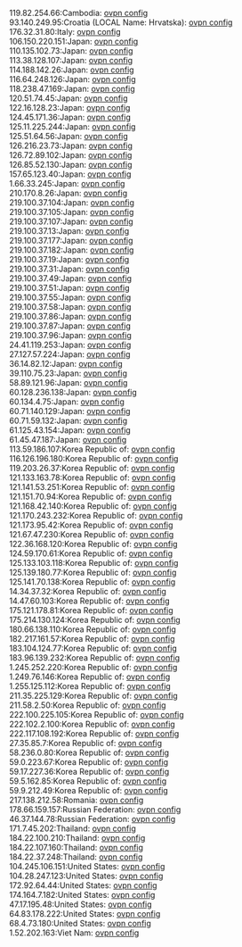 119.82.254.66:Cambodia: [ovpn config](vpn/119_82_254_66.ovpn)  
93.140.249.95:Croatia (LOCAL Name: Hrvatska): [ovpn config](vpn/93_140_249_95.ovpn)  
176.32.31.80:Italy: [ovpn config](vpn/176_32_31_80.ovpn)  
106.150.220.151:Japan: [ovpn config](vpn/106_150_220_151.ovpn)  
110.135.102.73:Japan: [ovpn config](vpn/110_135_102_73.ovpn)  
113.38.128.107:Japan: [ovpn config](vpn/113_38_128_107.ovpn)  
114.188.142.26:Japan: [ovpn config](vpn/114_188_142_26.ovpn)  
116.64.248.126:Japan: [ovpn config](vpn/116_64_248_126.ovpn)  
118.238.47.169:Japan: [ovpn config](vpn/118_238_47_169.ovpn)  
120.51.74.45:Japan: [ovpn config](vpn/120_51_74_45.ovpn)  
122.16.128.23:Japan: [ovpn config](vpn/122_16_128_23.ovpn)  
124.45.171.36:Japan: [ovpn config](vpn/124_45_171_36.ovpn)  
125.11.225.244:Japan: [ovpn config](vpn/125_11_225_244.ovpn)  
125.51.64.56:Japan: [ovpn config](vpn/125_51_64_56.ovpn)  
126.216.23.73:Japan: [ovpn config](vpn/126_216_23_73.ovpn)  
126.72.89.102:Japan: [ovpn config](vpn/126_72_89_102.ovpn)  
126.85.52.130:Japan: [ovpn config](vpn/126_85_52_130.ovpn)  
157.65.123.40:Japan: [ovpn config](vpn/157_65_123_40.ovpn)  
1.66.33.245:Japan: [ovpn config](vpn/1_66_33_245.ovpn)  
210.170.8.26:Japan: [ovpn config](vpn/210_170_8_26.ovpn)  
219.100.37.104:Japan: [ovpn config](vpn/219_100_37_104.ovpn)  
219.100.37.105:Japan: [ovpn config](vpn/219_100_37_105.ovpn)  
219.100.37.107:Japan: [ovpn config](vpn/219_100_37_107.ovpn)  
219.100.37.13:Japan: [ovpn config](vpn/219_100_37_13.ovpn)  
219.100.37.177:Japan: [ovpn config](vpn/219_100_37_177.ovpn)  
219.100.37.182:Japan: [ovpn config](vpn/219_100_37_182.ovpn)  
219.100.37.19:Japan: [ovpn config](vpn/219_100_37_19.ovpn)  
219.100.37.31:Japan: [ovpn config](vpn/219_100_37_31.ovpn)  
219.100.37.49:Japan: [ovpn config](vpn/219_100_37_49.ovpn)  
219.100.37.51:Japan: [ovpn config](vpn/219_100_37_51.ovpn)  
219.100.37.55:Japan: [ovpn config](vpn/219_100_37_55.ovpn)  
219.100.37.58:Japan: [ovpn config](vpn/219_100_37_58.ovpn)  
219.100.37.86:Japan: [ovpn config](vpn/219_100_37_86.ovpn)  
219.100.37.87:Japan: [ovpn config](vpn/219_100_37_87.ovpn)  
219.100.37.96:Japan: [ovpn config](vpn/219_100_37_96.ovpn)  
24.41.119.253:Japan: [ovpn config](vpn/24_41_119_253.ovpn)  
27.127.57.224:Japan: [ovpn config](vpn/27_127_57_224.ovpn)  
36.14.82.12:Japan: [ovpn config](vpn/36_14_82_12.ovpn)  
39.110.75.23:Japan: [ovpn config](vpn/39_110_75_23.ovpn)  
58.89.121.96:Japan: [ovpn config](vpn/58_89_121_96.ovpn)  
60.128.236.138:Japan: [ovpn config](vpn/60_128_236_138.ovpn)  
60.134.4.75:Japan: [ovpn config](vpn/60_134_4_75.ovpn)  
60.71.140.129:Japan: [ovpn config](vpn/60_71_140_129.ovpn)  
60.71.59.132:Japan: [ovpn config](vpn/60_71_59_132.ovpn)  
61.125.43.154:Japan: [ovpn config](vpn/61_125_43_154.ovpn)  
61.45.47.187:Japan: [ovpn config](vpn/61_45_47_187.ovpn)  
113.59.186.107:Korea Republic of: [ovpn config](vpn/113_59_186_107.ovpn)  
116.126.196.180:Korea Republic of: [ovpn config](vpn/116_126_196_180.ovpn)  
119.203.26.37:Korea Republic of: [ovpn config](vpn/119_203_26_37.ovpn)  
121.133.163.78:Korea Republic of: [ovpn config](vpn/121_133_163_78.ovpn)  
121.141.53.251:Korea Republic of: [ovpn config](vpn/121_141_53_251.ovpn)  
121.151.70.94:Korea Republic of: [ovpn config](vpn/121_151_70_94.ovpn)  
121.168.42.140:Korea Republic of: [ovpn config](vpn/121_168_42_140.ovpn)  
121.170.243.232:Korea Republic of: [ovpn config](vpn/121_170_243_232.ovpn)  
121.173.95.42:Korea Republic of: [ovpn config](vpn/121_173_95_42.ovpn)  
121.67.47.230:Korea Republic of: [ovpn config](vpn/121_67_47_230.ovpn)  
122.36.168.120:Korea Republic of: [ovpn config](vpn/122_36_168_120.ovpn)  
124.59.170.61:Korea Republic of: [ovpn config](vpn/124_59_170_61.ovpn)  
125.133.103.118:Korea Republic of: [ovpn config](vpn/125_133_103_118.ovpn)  
125.139.180.77:Korea Republic of: [ovpn config](vpn/125_139_180_77.ovpn)  
125.141.70.138:Korea Republic of: [ovpn config](vpn/125_141_70_138.ovpn)  
14.34.37.32:Korea Republic of: [ovpn config](vpn/14_34_37_32.ovpn)  
14.47.60.103:Korea Republic of: [ovpn config](vpn/14_47_60_103.ovpn)  
175.121.178.81:Korea Republic of: [ovpn config](vpn/175_121_178_81.ovpn)  
175.214.130.124:Korea Republic of: [ovpn config](vpn/175_214_130_124.ovpn)  
180.66.138.110:Korea Republic of: [ovpn config](vpn/180_66_138_110.ovpn)  
182.217.161.57:Korea Republic of: [ovpn config](vpn/182_217_161_57.ovpn)  
183.104.124.77:Korea Republic of: [ovpn config](vpn/183_104_124_77.ovpn)  
183.96.139.232:Korea Republic of: [ovpn config](vpn/183_96_139_232.ovpn)  
1.245.252.220:Korea Republic of: [ovpn config](vpn/1_245_252_220.ovpn)  
1.249.76.146:Korea Republic of: [ovpn config](vpn/1_249_76_146.ovpn)  
1.255.125.112:Korea Republic of: [ovpn config](vpn/1_255_125_112.ovpn)  
211.35.225.129:Korea Republic of: [ovpn config](vpn/211_35_225_129.ovpn)  
211.58.2.50:Korea Republic of: [ovpn config](vpn/211_58_2_50.ovpn)  
222.100.225.105:Korea Republic of: [ovpn config](vpn/222_100_225_105.ovpn)  
222.102.2.100:Korea Republic of: [ovpn config](vpn/222_102_2_100.ovpn)  
222.117.108.192:Korea Republic of: [ovpn config](vpn/222_117_108_192.ovpn)  
27.35.85.7:Korea Republic of: [ovpn config](vpn/27_35_85_7.ovpn)  
58.236.0.80:Korea Republic of: [ovpn config](vpn/58_236_0_80.ovpn)  
59.0.223.67:Korea Republic of: [ovpn config](vpn/59_0_223_67.ovpn)  
59.17.227.36:Korea Republic of: [ovpn config](vpn/59_17_227_36.ovpn)  
59.5.162.85:Korea Republic of: [ovpn config](vpn/59_5_162_85.ovpn)  
59.9.212.49:Korea Republic of: [ovpn config](vpn/59_9_212_49.ovpn)  
217.138.212.58:Romania: [ovpn config](vpn/217_138_212_58.ovpn)  
178.66.159.157:Russian Federation: [ovpn config](vpn/178_66_159_157.ovpn)  
46.37.144.78:Russian Federation: [ovpn config](vpn/46_37_144_78.ovpn)  
171.7.45.202:Thailand: [ovpn config](vpn/171_7_45_202.ovpn)  
184.22.100.210:Thailand: [ovpn config](vpn/184_22_100_210.ovpn)  
184.22.107.160:Thailand: [ovpn config](vpn/184_22_107_160.ovpn)  
184.22.37.248:Thailand: [ovpn config](vpn/184_22_37_248.ovpn)  
104.245.106.151:United States: [ovpn config](vpn/104_245_106_151.ovpn)  
104.28.247.123:United States: [ovpn config](vpn/104_28_247_123.ovpn)  
172.92.64.44:United States: [ovpn config](vpn/172_92_64_44.ovpn)  
174.164.7.182:United States: [ovpn config](vpn/174_164_7_182.ovpn)  
47.17.195.48:United States: [ovpn config](vpn/47_17_195_48.ovpn)  
64.83.178.222:United States: [ovpn config](vpn/64_83_178_222.ovpn)  
68.4.73.180:United States: [ovpn config](vpn/68_4_73_180.ovpn)  
1.52.202.163:Viet Nam: [ovpn config](vpn/1_52_202_163.ovpn)  
